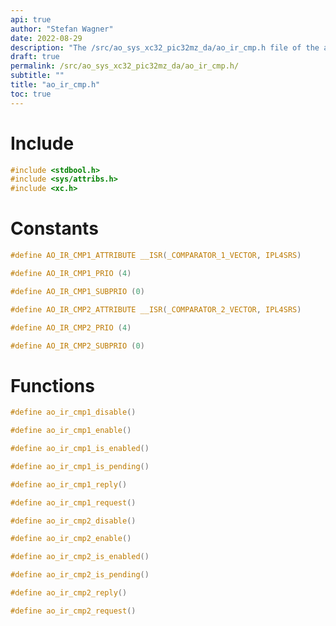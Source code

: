 ```yaml
---
api: true
author: "Stefan Wagner"
date: 2022-08-29
description: "The /src/ao_sys_xc32_pic32mz_da/ao_ir_cmp.h file of the ao real-time operating system."
draft: true
permalink: /src/ao_sys_xc32_pic32mz_da/ao_ir_cmp.h/
subtitle: ""
title: "ao_ir_cmp.h"
toc: true
---
```


# Include

```c
#include <stdbool.h>
#include <sys/attribs.h>
#include <xc.h>
```

# Constants

```c
#define AO_IR_CMP1_ATTRIBUTE __ISR(_COMPARATOR_1_VECTOR, IPL4SRS)
```

```c
#define AO_IR_CMP1_PRIO (4)
```

```c
#define AO_IR_CMP1_SUBPRIO (0)
```

```c
#define AO_IR_CMP2_ATTRIBUTE __ISR(_COMPARATOR_2_VECTOR, IPL4SRS)
```

```c
#define AO_IR_CMP2_PRIO (4)
```

```c
#define AO_IR_CMP2_SUBPRIO (0)
```

# Functions

```c
#define ao_ir_cmp1_disable()
```

```c
#define ao_ir_cmp1_enable()
```

```c
#define ao_ir_cmp1_is_enabled()
```

```c
#define ao_ir_cmp1_is_pending()
```

```c
#define ao_ir_cmp1_reply()
```

```c
#define ao_ir_cmp1_request()
```

```c
#define ao_ir_cmp2_disable()
```

```c
#define ao_ir_cmp2_enable()
```

```c
#define ao_ir_cmp2_is_enabled()
```

```c
#define ao_ir_cmp2_is_pending()
```

```c
#define ao_ir_cmp2_reply()
```

```c
#define ao_ir_cmp2_request()
```

